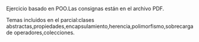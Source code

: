 Ejercicio basado en POO.Las consignas están en el archivo PDF.

Temas incluidos en el parcial:clases abstractas,propiedades,encapsulamiento,herencia,polimorfismo,sobrecarga de operadores,colecciones.

